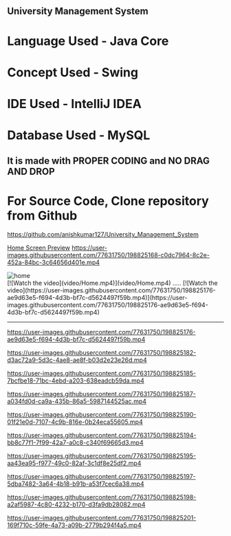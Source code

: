 ## University Management System

# Language Used -  Java Core
# Concept Used - Swing
# IDE Used - IntelliJ IDEA
# Database Used - MySQL

It is made with PROPER CODING and NO DRAG AND DROP
---------------------------------------------------------------------------------------------------------- 
# For Source Code, Clone repository from Github
https://github.com/anishkumar127/University_Management_System



[Home Screen Preview](https://user-images.githubusercontent.com/77631750/198825168-c0dc7964-8c2e-452a-84bc-3c64656d401e.mp4)
https://user-images.githubusercontent.com/77631750/198825168-c0dc7964-8c2e-452a-84bc-3c64656d401e.mp4

<div>
<img src="video/Home.mp4" alt="home"/>
</div>
[![Watch the video](video/Home.mp4)](video/Home.mp4)
.....
[![Watch the video](https://user-images.githubusercontent.com/77631750/198825176-ae9d63e5-f694-4d3b-bf7c-d5624497f59b.mp4)](https://user-images.githubusercontent.com/77631750/198825176-ae9d63e5-f694-4d3b-bf7c-d5624497f59b.mp4)

---

https://user-images.githubusercontent.com/77631750/198825176-ae9d63e5-f694-4d3b-bf7c-d5624497f59b.mp4



https://user-images.githubusercontent.com/77631750/198825182-d3ac72a9-5d3c-4ae8-ae8f-b03d2e23e26d.mp4



https://user-images.githubusercontent.com/77631750/198825185-7bcfbe18-71bc-4ebd-a203-638eadcb59da.mp4



https://user-images.githubusercontent.com/77631750/198825187-a034fd0d-ca9a-435b-86a5-5987144525ac.mp4



https://user-images.githubusercontent.com/77631750/198825190-01f21e0d-7107-4c9b-816e-0b24eca55605.mp4



https://user-images.githubusercontent.com/77631750/198825194-bb8c77f1-7f99-42a7-a0c8-c340f69665d3.mp4



https://user-images.githubusercontent.com/77631750/198825195-aa43ea95-f977-49c0-82af-3c1df8e25df2.mp4



https://user-images.githubusercontent.com/77631750/198825197-5dba7482-3a64-4b18-b91b-a53f7cec6a38.mp4



https://user-images.githubusercontent.com/77631750/198825198-a2af5987-4c80-4232-b170-d3fa9db28082.mp4



https://user-images.githubusercontent.com/77631750/198825201-169f710c-59fe-4a73-a09b-2779b294f4a5.mp4

